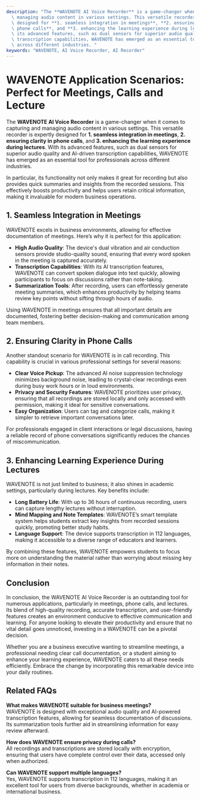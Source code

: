```yaml
---
description: "The **WAVENOTE AI Voice Recorder** is a game-changer when it comes to capturing and\
  \ managing audio content in various settings. This versatile recorder is expertly\
  \ designed for **1. seamless integration in meetings**, **2. ensuring clarity in\
  \ phone calls**, and **3. enhancing the learning experience during lectures**. With\
  \ its advanced features, such as dual sensors for superior audio quality and AI-driven\
  \ transcription capabilities, WAVENOTE has emerged as an essential tool for professionals\
  \ across different industries. "
keywords: "WAVENOTE, AI Voice Recorder, AI Recorder"
---
```

# WAVENOTE Application Scenarios: Perfect for Meetings, Calls and Lecture

The **WAVENOTE AI Voice Recorder** is a game-changer when it comes to capturing and managing audio content in various settings. This versatile recorder is expertly designed for **1. seamless integration in meetings**, **2. ensuring clarity in phone calls**, and **3. enhancing the learning experience during lectures**. With its advanced features, such as dual sensors for superior audio quality and AI-driven transcription capabilities, WAVENOTE has emerged as an essential tool for professionals across different industries. 

In particular, its functionality not only makes it great for recording but also provides quick summaries and insights from the recorded sessions. This effectively boosts productivity and helps users retain critical information, making it invaluable for modern business operations. 

## 1. Seamless Integration in Meetings

WAVENOTE excels in business environments, allowing for effective documentation of meetings. Here’s why it is perfect for this application:

- **High Audio Quality**: The device's dual vibration and air conduction sensors provide studio-quality sound, ensuring that every word spoken in the meeting is captured accurately.
- **Transcription Capabilities**: With its AI transcription features, WAVENOTE can convert spoken dialogue into text quickly, allowing participants to focus on discussions rather than note-taking.
- **Summarization Tools**: After recording, users can effortlessly generate meeting summaries, which enhances productivity by helping teams review key points without sifting through hours of audio.

Using WAVENOTE in meetings ensures that all important details are documented, fostering better decision-making and communication among team members. 

## 2. Ensuring Clarity in Phone Calls

Another standout scenario for WAVENOTE is in call recording. This capability is crucial in various professional settings for several reasons:

- **Clear Voice Pickup**: The advanced AI noise suppression technology minimizes background noise, leading to crystal-clear recordings even during busy work hours or in loud environments.
- **Privacy and Security Features**: WAVENOTE prioritizes user privacy, ensuring that all recordings are stored locally and only accessed with permission, making it ideal for sensitive conversations.
- **Easy Organization**: Users can tag and categorize calls, making it simpler to retrieve important conversations later.

For professionals engaged in client interactions or legal discussions, having a reliable record of phone conversations significantly reduces the chances of miscommunication. 

## 3. Enhancing Learning Experience During Lectures

WAVENOTE is not just limited to business; it also shines in academic settings, particularly during lectures. Key benefits include:

- **Long Battery Life**: With up to 36 hours of continuous recording, users can capture lengthy lectures without interruption.
- **Mind Mapping and Note Templates**: WAVENOTE’s smart template system helps students extract key insights from recorded sessions quickly, promoting better study habits.
- **Language Support**: The device supports transcription in 112 languages, making it accessible to a diverse range of educators and learners.

By combining these features, WAVENOTE empowers students to focus more on understanding the material rather than worrying about missing key information in their notes.

## Conclusion

In conclusion, the WAVENOTE AI Voice Recorder is an outstanding tool for numerous applications, particularly in meetings, phone calls, and lectures. Its blend of high-quality recording, accurate transcription, and user-friendly features creates an environment conducive to effective communication and learning. For anyone looking to elevate their productivity and ensure that no vital detail goes unnoticed, investing in a WAVENOTE can be a pivotal decision.

Whether you are a business executive wanting to streamline meetings, a professional needing clear call documentation, or a student aiming to enhance your learning experience, WAVENOTE caters to all these needs efficiently. Embrace the change by incorporating this remarkable device into your daily routines.

## Related FAQs

**What makes WAVENOTE suitable for business meetings?**  
WAVENOTE is designed with exceptional audio quality and AI-powered transcription features, allowing for seamless documentation of discussions. Its summarization tools further aid in streamlining information for easy review afterward.

**How does WAVENOTE ensure privacy during calls?**  
All recordings and transcriptions are stored locally with encryption, ensuring that users have complete control over their data, accessed only when authorized.

**Can WAVENOTE support multiple languages?**  
Yes, WAVENOTE supports transcription in 112 languages, making it an excellent tool for users from diverse backgrounds, whether in academia or international business.
